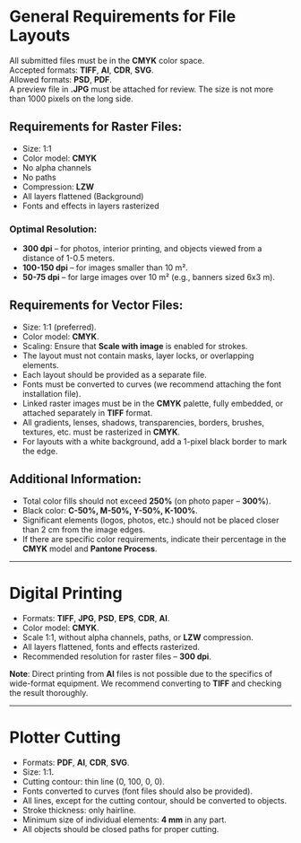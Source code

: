 # General Requirements for File Layouts

All submitted files must be in the **CMYK** color space.  
Accepted formats: **TIFF**, **AI**, **CDR**, **SVG**.  
Allowed formats: **PSD**, **PDF**.  
A preview file in **.JPG** must be attached for review. The size is not more than 1000 pixels on the long side.

## Requirements for Raster Files:
- Size: 1:1
- Color model: **CMYK**
- No alpha channels
- No paths
- Compression: **LZW**
- All layers flattened (Background)
- Fonts and effects in layers rasterized

### Optimal Resolution:
- **300 dpi** – for photos, interior printing, and objects viewed from a distance of 1-0.5 meters.
- **100-150 dpi** – for images smaller than 10 m².
- **50-75 dpi** – for large images over 10 m² (e.g., banners sized 6x3 m).

## Requirements for Vector Files:
- Size: 1:1 (preferred).
- Color model: **CMYK**.
- Scaling: Ensure that **Scale with image** is enabled for strokes.
- The layout must not contain masks, layer locks, or overlapping elements.
- Each layout should be provided as a separate file.
- Fonts must be converted to curves (we recommend attaching the font installation file).
- Linked raster images must be in the **CMYK** palette, fully embedded, or attached separately in **TIFF** format.
- All gradients, lenses, shadows, transparencies, borders, brushes, textures, etc. must be rasterized in **CMYK**.
- For layouts with a white background, add a 1-pixel black border to mark the edge.

## Additional Information:
- Total color fills should not exceed **250%** (on photo paper – **300%**).
- Black color: **C-50%, M-50%, Y-50%, K-100%**.
- Significant elements (logos, photos, etc.) should not be placed closer than 2 cm from the image edges.
- If there are specific color requirements, indicate their percentage in the **CMYK** model and **Pantone Process**.

---

# Digital Printing

- Formats: **TIFF**, **JPG**, **PSD**, **EPS**, **CDR**, **AI**.
- Color model: **CMYK**.
- Scale 1:1, without alpha channels, paths, or **LZW** compression.
- All layers flattened, fonts and effects rasterized.
- Recommended resolution for raster files – **300 dpi**.

**Note**: Direct printing from **AI** files is not possible due to the specifics of wide-format equipment. We recommend converting to **TIFF** and checking the result thoroughly.

---

# Plotter Cutting

- Formats: **PDF**, **AI**, **CDR**, **SVG**.
- Size: 1:1.
- Cutting contour: thin line (0, 100, 0, 0).
- Fonts converted to curves (font files should also be provided).
- All lines, except for the cutting contour, should be converted to objects.
- Stroke thickness: only hairline.
- Minimum size of individual elements: **4 mm** in any part.
- All objects should be closed paths for proper cutting.
